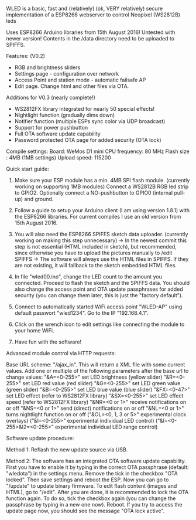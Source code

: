 WLED is a basic, fast and (relatively) (ok, VERY relatively) secure implementation of a ESP8266 webserver to control Neopixel (WS2812B) leds

Uses ESP8266 Arduino libraries from 15th August 2016! Untested with newer version!
Contents in the /data directory need to be uploaded to SPIFFS.

Features: (V0.2)
- RGB and brightness sliders
- Settings page - configuration over network
- Access Point and station mode - automatic failsafe AP
- Edit page. Change html and other files via OTA.

Additions for V0.3 (nearly complete!)
- WS2812FX library integrated for nearly 50 special effects!
- Nightlight function (gradually dims down)
- Notifier function (multiple ESPs sync color via UDP broadcast)
- Support for power pushbutton
- Full OTA software update capability
- Password protected OTA page for added security (OTA lock)

Compile settings:
Board: WeMos D1 mini
CPU frequency: 80 MHz
Flash size : 4MB (1MB settings)
Upload speed: 115200


Quick start guide:

1. Make sure your ESP module has a min. 4MB SPI flash module. (currently working on supporting 1MB modules)
Connect a  WS2812B RGB led strip to GPIO2. Optionally connect a NO-pushbutton to GPIO0 (internal pull-up) and ground.

2. Follow a guide to setup your Arduino client (I am using version 1.8.1) with the ESP8266 libraries.
For current compiles I use an old version from 15th August 2016.

3. You will also need the ESP8266 SPIFFS sketch data uploader. (currently working on making this step unnecessary)
-> In the newest commit this step is not essential (HTML included in sketch), but recommended, since otherwise you have to upload the pictures manually to /edit SPIFFS
-> The software will always use the HTML files in SPIFFS. If they are not existing, it will fallback to the sketch embedded HTML files.

4. In file "wled00.ino", change the LED count to the amount you connected. Proceed to flash the sketch and the SPIFFS data.
You should also change the access point and OTA update passphrases for added security (you can change them later, this is just the "factory default").

5. Connect to automatically started WiFi access point "WLED-AP" using default passwort "wled1234". Go to the IP "192.168.4.1".

6. Click on the wrench icon to edit settings like connecting the module to your home WiFi.

7. Have fun with the software!


Advanced module control via HTTP requests:

Base URL scheme: "<moduleip>/ajax_in". This will return a XML file with some current values.
Add one or multiple of the following parameters after the base url to change values:
"&A=<0-255>" set LED brightness (yellow slider)
"&R=<0-255>" set LED red value (red slider)
"&G=<0-255>" set LED green value (green slider)
"&B=<0-255>" set LED blue value (blue slider)
"&FX=<0-47>" set LED effect (refer to WS2812FX library)
"&SX=<0-255>" set LED effect speed (refer to WS2812FX library)
"&NR=<0 or 1>" receive notifications on or off
"&NS=<0 or 1>" send (direct) notifications on or off
"&NL=<0 or 1>" turns nightlight function on or off
("&OL=<0, 1, 3 or 5>" experimental clock overlays)
("&I=<0-255>" experimental individual LED control)
("&I=<0-255>&I2=<0-255>" experimental individual LED range control)


Software update procedure:

Method 1: Reflash the new update source via USB.

Method 2: The software has an integrated OTA software update capability.
First you have to enable it by typing in the correct OTA passphrase (default: "wledota") in the settings menu.
Remove the tick in the checkbox "OTA locked". Then save settings and reboot the ESP.
Now you can go to "<moduleip>/update" to update binary firmware.
To edit flash content (images and HTML), go to "<moduleip>/edit".
After you are done, it is recommended to lock the OTA function again.
To do so, tick the checkbox again (you can change the passphrase by typing in a new one now). Reboot.
If you try to access the update page now, you should see the message "OTA lock active".






